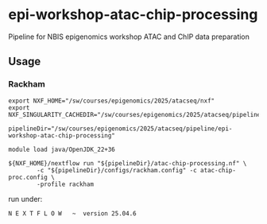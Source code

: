# epi-workshop-atac-chip-processing
Pipeline for NBIS epigenomics workshop ATAC and ChIP data preparation


## Usage

### Rackham

```
export NXF_HOME="/sw/courses/epigenomics/2025/atacseq/nxf"
export NXF_SINGULARITY_CACHEDIR="/sw/courses/epigenomics/2025/atacseq/pipeline/containers"

pipelineDir="/sw/courses/epigenomics/2025/atacseq/pipeline/epi-workshop-atac-chip-processing"

module load java/OpenJDK_22+36

${NXF_HOME}/nextflow run "${pipelineDir}/atac-chip-processing.nf" \
        -c "${pipelineDir}/configs/rackham.config" -c atac-chip-proc.config \
        -profile rackham
```


run under:

```
N E X T F L O W   ~  version 25.04.6
```

